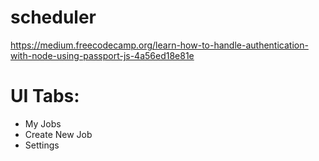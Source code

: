 # scheduler
https://medium.freecodecamp.org/learn-how-to-handle-authentication-with-node-using-passport-js-4a56ed18e81e

UI Tabs:
========

- My Jobs
- Create New Job
- Settings